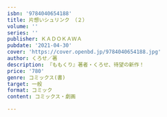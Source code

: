 ```yaml
---
isbn: '9784040654188'
title: 片想いシュリンク　（２）
volume: ''
series: ''
publisher: ＫＡＤＯＫＡＷＡ
pubdate: '2021-04-30'
cover: 'https://cover.openbd.jp/9784040654188.jpg'
author: くろせ／著
description: 『ももくり』著者・くろせ、待望の新作！
price: '780'
genre: コミックス(書)
target: 一般
format: コミック
content: コミックス・劇画

---
```

